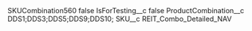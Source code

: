 <?xml version="1.0" encoding="UTF-8"?>
<CustomMetadata xmlns="http://soap.sforce.com/2006/04/metadata" xmlns:xsi="http://www.w3.org/2001/XMLSchema-instance" xmlns:xsd="http://www.w3.org/2001/XMLSchema">
    <label>SKUCombination560</label>
    <protected>false</protected>
    <values>
        <field>IsForTesting__c</field>
        <value xsi:type="xsd:boolean">false</value>
    </values>
    <values>
        <field>ProductCombination__c</field>
        <value xsi:type="xsd:string">DDS1;DDS3;DDS5;DDS9;DDS10;</value>
    </values>
    <values>
        <field>SKU__c</field>
        <value xsi:type="xsd:string">REIT_Combo_Detailed_NAV</value>
    </values>
</CustomMetadata>
